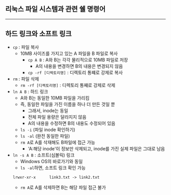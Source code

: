 ## 리눅스 파일 시스템과 관련 쉘 명령어

---
## 하드 링크와 소프트 링크
* `cp` : 파일 복사
    + 10MB 사이즈를 가지고 있는 A 파일을 B 파일로 복사
        - `cp A B` : A와 B는 각각 물리적으로 10MB 파일로 저장
            * A의 내용을 변경하면 B의 내용은 변경되지 않음
        - `cp -rf [디렉토리명]` : 디렉토리 통쨰로 강제로 복사
* `rm` : 파일 삭제
    + `rm -rf [디렉토리명]` : 디렉토리 통쨰로 강제로 삭제
* `ln A B` : 하드 링크
    + A와 B는 동일한 10MB 파일을 가리킴
    + 즉, 동일한 파일을 가진 이름을 하나 더 만든 것일 뿐
        - 그래서, inode는 동일
        - 전체 파일 용량은 달라지지 않음
        - A의 내용을 수정하면 B의 내용도 수정되어 있음
    + `ls -i` (파일 inode 확인하기)
    + `ls -al` (완전 동일한 파일)
    + `rm A`로 A를 삭재해도 B파일에 접근 가능
        - 'A:해당 inode'이 정보만 삭제되고, inode를 가진 실제 파일은 그대로 남음
* `ln -s A B` : 소프트(심볼릭) 링크
    + Windows OS의 바로가기와 동일
    + `ls -al`하면, 소프트 링크 확인 가능
    ```
    lrwxr-xr-x      link3.txt -> link2.txt
    ```
    + `rm A`로 A를 삭제하면 B는 해당 파일 접근 불가
